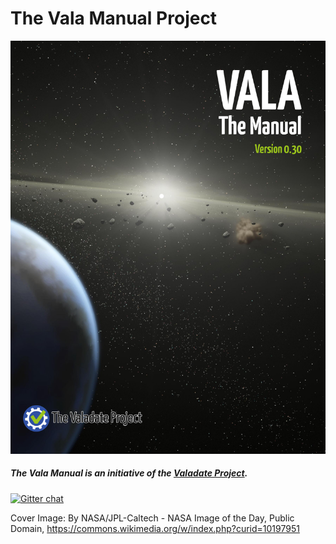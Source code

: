 # The Vala Manual Project

![](/cover.jpg)
##### The Vala Manual is an initiative of the [Valadate Project](http://www.valadate.org).

[![Gitter chat](https://badges.gitter.im/gitterHQ/gitter.png)](https://gitter.im/valadate-project/vala-manual)

Cover Image: By NASA/JPL-Caltech - NASA Image of the Day, Public Domain, https://commons.wikimedia.org/w/index.php?curid=10197951
